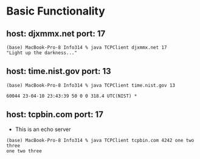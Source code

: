 # Basic Functionality

## host: djxmmx.net port: 17

```
(base) MacBook-Pro-8 Info314 % java TCPClient djxmmx.net 17
"Light up the darkness..."
```

## host: time.nist.gov port: 13

```
(base) MacBook-Pro-8 Info314 % java TCPClient time.nist.gov 13                            

60044 23-04-10 23:43:39 50 0 0 318.4 UTC(NIST) * 
```

## host: tcpbin.com port: 17  
   - This is an echo server
```
(base) MacBook-Pro-8 Info314 % java TCPClient tcpbin.com 4242 one two three               
one two three
```
